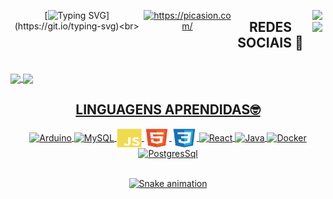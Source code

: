 <div style="display: flex" align="center"> 
      
 [![Typing SVG](https://readme-typing-svg.demolab.com?font=Fira+Code&center=true&color=9a5833&pause=1000&width=435&lines=Olá%2C+sou+a+Gabriella!)](https://git.io/typing-svg)<br>
   
<a href="https://picasion.com/"><img src="https://i.picasion.com/pic92/30a443e50210dc609372a2e953a20bfc.gif" width="300" height="300" border="0" alt="https://picasion.com/" /></a><br /><a href="https://picasion.com/"></a>    
   
   ## REDES SOCIAIS 🐻
   <a href = "mailto:gabriellaperniconi@gmail.com"><img src="https://img.shields.io/badge/-Gmail-%23333?style=for-the-badge&logo=gmail&logoColor=white" target="_blank"></a>
   <a href="https://www.linkedin.com/in/gabriella-perniconi-90574b282/" target="_blank"><img src="https://img.shields.io/badge/LinkedIn-0077B5?style=for-the-badge&logo=linkedin&logoColor=white" target="_blank"></a><br>
   </div><br>

<div align="center">
  <span style= "display: flex; flex-direction: row;">
  <a href="https://github.com/gabriella-roman">
  <img height="165px"   align="center" src="https://github-readme-stats.vercel.app/api?username=gabriella-roman&show_icons=true&theme=dracula&include_all_commits=true&count_private=true"/>
  <img height="165px" align="center" src="https://github-readme-stats.vercel.app/api/top-langs/?username=gabriella-roman&layout=compact&langs_count=7&theme=dracula" />
 </span>

  ## LINGUAGENS APRENDIDAS🤓
<div style="display: inline_block">
<img align="center" alt="Arduino" height="30" width="40" src="https://cdn.jsdelivr.net/gh/devicons/devicon/icons/arduino/arduino-original.svg">
<img align="center" alt="MySQL" height="30" width="40" src="https://cdn.jsdelivr.net/gh/devicons/devicon/icons/mysql/mysql-original.svg">
<img align="center" alt="Js" height="30" width="40" src="https://raw.githubusercontent.com/devicons/devicon/master/icons/javascript/javascript-plain.svg">
<img align="center" alt="HTML" height="30" width="40" src="https://raw.githubusercontent.com/devicons/devicon/master/icons/html5/html5-original.svg">
<img align="center" alt="CSS" height="30" width="40" src="https://raw.githubusercontent.com/devicons/devicon/master/icons/css3/css3-original.svg">
<img align="center" alt="React" height="30" width="40" src="https://cdn.jsdelivr.net/gh/devicons/devicon/icons/react/react-original.svg" />
<img align="center" alt="Java" height="30" width="40" src="https://cdn.jsdelivr.net/gh/devicons/devicon/icons/java/java-original.svg" />
<img align="center" alt="Docker" height="30" width="40"  src="https://cdn.jsdelivr.net/gh/devicons/devicon/icons/docker/docker-plain.svg" />
<img align="center" alt="PostgresSql" height="30" width="40" src="https://cdn.jsdelivr.net/gh/devicons/devicon/icons/postgresql/postgresql-plain.svg" />
</div><br>

![Snake animation](https://github.com/danielbped/danielbped/blob/output/github-contribution-grid-snake.svg)
</div>
